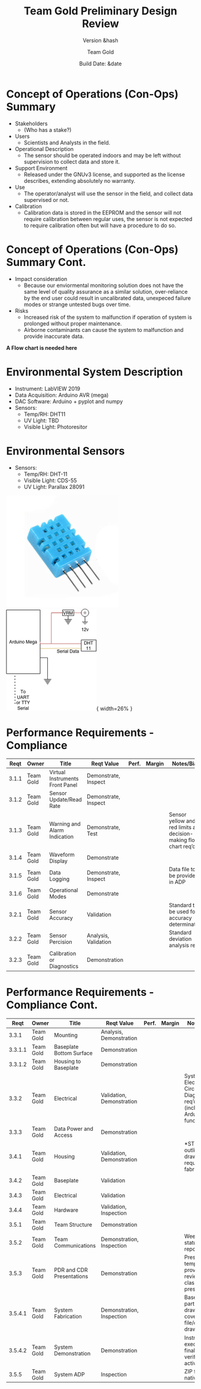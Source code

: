 ﻿---
title:
 - Team Gold Preliminary Design Review
subtitle:
 - Version &hash
author:
 - Team Gold
institute:
 - Southern New Hampshire University
description: |
    This should be filled out
theme: Madrid
navigation: frame
date: "Build Date: &date"
aspectratio: 1610
logo: resources/logo.png
fontsize: 8pt
---


# Concept of Operations (Con-Ops) Summary

 - Stakeholders
   - (Who has a stake?)
 - Users
   - Scientists and Analysts in the field.
 - Operational Description
   - The sensor should be operated indoors and may be left without supervision to collect data and store it.
 - Support Environment
   - Released under the GNUv3 license, and supported as the license describes, extending absolutely no warranty.
 - Use
   - The operator/analyst will use the sensor in the field, and collect data supervised or not.
 - Calibration
   - Calibration data is stored in the EEPROM and the sensor will not require calibration between regular uses, the sensor is not expected to require calibration often but will have a procedure to do so.


# Concept of Operations (Con-Ops) Summary Cont.

 - Impact consideration
   - Because our enviormental monitoring solution does not have the same level of quality assurance as a similar solution, over-reliance by the end user could result in uncalibrated data, unexpeced failure modes or strange untested bugs over time.
 - Risks
   - Increased risk of the system to malfunction if operation of system is prolonged without proper maintenance.
   - Airborne contaminants can cause the system to malfunction and provide inaccurate data.

**A Flow chart is needed here**


# Environmental System Description

 - Instrument: LabVIEW 2019
 - Data Acquisition: Arduino AVR (mega)
 - DAC Software: Arduino + pyplot and numpy
 - Sensors:
   - Temp/RH: DHT11
   - UV Light: TBD
   - Visible Light: Photoresitor


# Environmental Sensors

 - Sensors:
   - Temp/RH: DHT-11
   - Visible Light: CDS-55
   - UV Light: Parallax 28091

![DHT 11 Sensor](resources/dht11.png)
![Sensor Package Schematic](resources/sensor_package_schematic.png){ width=26% }


# Performance Requirements - Compliance

| Reqt  | Owner     | Title                           | Reqt Value           | Perf. | Margin | Notes/Bias                                                        |
|-------|-----------|---------------------------------|----------------------|-------|--------|-------------------------------------------------------------------|
| 3.1.1 | Team Gold | Virtual Instruments Front Panel | Demonstrate, Inspect |       |        |                                                                   |
| 3.1.2 | Team Gold | Sensor Update/Read Rate         | Demonstrate, Inspect |       |        |                                                                   |
| 3.1.3 | Team Gold | Warning and Alarm Indication    | Demonstrate, Test    |       |        | Sensor yellow and red limits and decision-making flow chart req’d |
| 3.1.4 | Team Gold | Waveform Display                | Demonstrate          |       |        |                                                                   |
| 3.1.5 | Team Gold | Data Logging                    | Demonstrate, Inspect |       |        | Data file to be provided in ADP                                   |
| 3.1.6 | Team Gold | Operational Modes               | Demonstrate          |       |        |                                                                   |
| 3.2.1 | Team Gold | Sensor Accuracy                 | Validation           |       |        | Standard to be used for accuracy determination                    |
| 3.2.2 | Team Gold | Sensor Percision                | Analysis, Validation |       |        | Standard deviation analysis req’d                                 |
| 3.2.3 | Team Gold | Calibration or Diagnostics      | Demonstration        |       |        |                                                                   |


# Performance Requirements - Compliance Cont.

| Reqt    | Owner     | Title                    | Reqt Value                | Perf. | Margin | Notes/Bias                                                            |
|---------|-----------|--------------------------|---------------------------|-------|--------|-----------------------------------------------------------------------|
| 3.3.1   | Team Gold | Mounting                 | Analysis, Demonstration   |       |        |                                                                       |
| 3.3.1.1 | Team Gold | Baseplate Bottom Surface | Demonstration             |       |        |                                                                       |
| 3.3.1.2 | Team Gold | Housing to Baseplate     | Demonstration             |       |        |                                                                       |
| 3.3.2   | Team Gold | Electrical               | Validation, Demonstration |       |        | System Electrical Circuit Diagram req’d (including Arduino functions) |
| 3.3.3   | Team Gold | Data Power and Access    | Demonstration             |       |        |                                                                       |
| 3.4.1   | Team Gold | Housing                  | Validation, Demonstration |       |        | *STL file and outline drawing required for fabrication                |
| 3.4.2   | Team Gold | Baseplate                | Validation                |       |        |                                                                       |
| 3.4.3   | Team Gold | Electrical  | Validation  |
| 3.4.4   | Team Gold | Hardware | Validation, Inspection |
| 3.5.1   | Team Gold | Team Structure | Demonstration |
| 3.5.2   | Team Gold | Team Communications | Demonstration, Inspection |  |  | Weekly email status reports|
| 3.5.3   | Team Gold | PDR and CDR Presentations| Demonstration | | | Presentation templates provided, reviewed class before presentations|
| 3.5.4.1 | Team Gold | System Fabrication| Demonstration, Inspection | | | Baseplate part file/fab drawing and cover STL file/outline drawing|
| 3.5.4.2 | Team Gold | System Demonstration| Demonstration | | | Instructor executes final verification activity|
| 3.5.5   | Team Gold | System ADP| Inspection | | | ZIP file of all native files|
